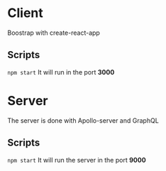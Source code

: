 # Client

Boostrap with create-react-app

## Scripts

`npm start` It will run in the port **3000**

# Server

The server is done with Apollo-server and GraphQL

## Scripts

`npm start` It will run the server in the port **9000**
